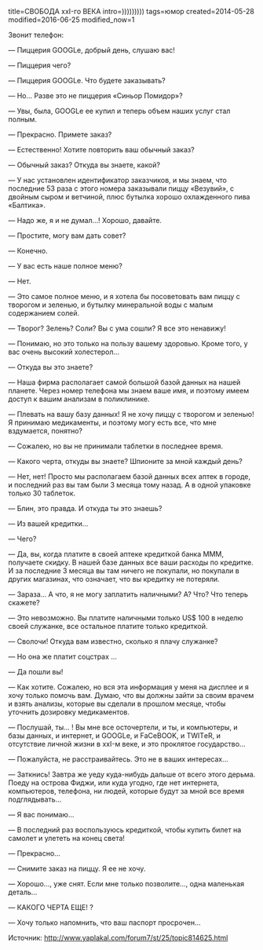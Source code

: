 title=СВОБОДА ххI-го ВЕКА
intro=)))))))))
tags=юмор
created=2014-05-28
modified=2016-06-25
modified_now=1


Звонит телефон:

— Пиццерия GOOGLе, добрый день, слушаю вас!

— Пиццерия чего?

— Пиццерия GOOGLе. Что будете заказывать?

— Но... Разве это не пиццерия «Синьор Помидор»?

— Увы, была, GOOGLе ее купил и теперь объем наших услуг стал полным.

— Прекрасно. Примете заказ?

— Естественно! Хотите повторить ваш обычный заказ?

— Обычный заказ? Откуда вы знаете, какой?

— У нас установлен идентификатор заказчиков, и мы знаем, что последние 53 раза с
этого номера заказывали пиццу «Везувий», с двойным сыром и ветчиной, плюс бутылка
хорошо охлажденного пива «Балтика».

— Надо же, я и не думал…! Хорошо, давайте.

— Простите, могу вам дать совет?

— Конечно.

— У вас есть наше полное меню?

— Нет.

— Это самое полное меню, и я хотела бы посоветовать вам пиццу с творогом и зеленью,
и бутылку минеральной воды с малым содержанием солей.

— Творог? Зелень? Соли? Вы с ума сошли? Я все это ненавижу!

— Понимаю, но это только на пользу вашему здоровью. Кроме того, у вас очень высокий
холестерол...

— Откуда вы это знаете?

— Наша фирма располагает самой большой базой данных на нашей планете. Через номер
телефона мы знаем ваше имя, и поэтому имеем доступ к вашим анализам в поликлинике.

— Плевать на вашу базу данных! Я не хочу пиццу с творогом и зеленью! Я принимаю
медикаменты, и поэтому могу есть все, что мне вздумается, понятно?

— Сожалею, но вы не принимали таблетки в последнее время.

— Какого черта, откуды вы знаете? Шпионите за мной каждый день?

— Нет, нет! Просто мы располагаем базой данных всех аптек в городе, и последний раз
вы там были 3 месяца тому назад. А в одной упаковке только 30 таблеток.

— Блин, это правда. И откуда ты это знаешь?

— Из вашей кредитки...

— Чего?

— Да, вы, когда платите в своей аптеке кредиткой банка МММ, получаете скидку. В
нашей базе данных все ваши расходы по кредитке. И за последние 3 месяца вы там
ничего не покупали, но покупали в других магазинах, что означает, что вы кредитку не
потеряли.

— Зараза... А что, я не могу заплатить наличными? А? Что? Что теперь скажете?

— Это невозможно. Вы платите наличными только US$ 100 в неделю своей служанке, все
остальное платите только кредиткой.

— Сволочи! Откуда вам известно, сколько я плачу служанке?

— Но она же платит соцстрах ...

— Да пошли вы!

— Как хотите. Сожалею, но вся эта информация у меня на дисплее и я хочу только
помочь вам. Думаю, что вы должны зайти за своим врачем и взять анализы, которые вы
сделали в прошлом месяце, чтобы уточнить дозировку медикаментов.

— Послушай, ты... ! Вы мне все осточертели, и ты, и компьютеры, и базы данных, и
интернет, и GOOGLе, и FаCеBOOK, и TWITеR, и отсутствие личной жизни в ххI-м веке, и
это проклятое государство...

— Пожалуйста, не расстраивайтесь. Это не в ваших интересах…

— Заткнись! Завтра же уеду куда-нибудь дальше от всего этого дерьма. Поеду на
острова Фиджи, или куда угодно, где нет интернета, компьютеров, телефона, ни людей,
которые будут за мной все время подглядывать...

— Я вас понимаю...

— В последний раз воспользуюсь кредиткой, чтобы купить билет на самолет и улететь на
конец света!

— Прекрасно...

— Снимите заказ на пиццу. Я ее не хочу.

— Хорошо…, уже снят. Если мне только позволите…, одна маленькая деталь...

— КАКОГО ЧЕРТА ЕЩЕ! ?

— Хочу только напомнить, что ваш паспорт просрочен…

Источник: <http://www.yaplakal.com/forum7/st/25/topic814625.html>
